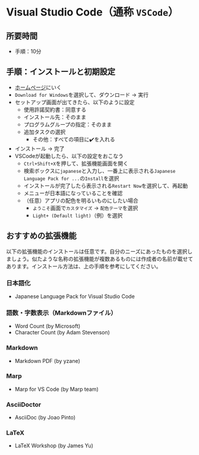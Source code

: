 # Visual Studio Code（通称 `VSCode`）

## 所要時間

- 手順：10分

## 手順：インストールと初期設定

- [ホームページ](https://code.visualstudio.com/)にいく
- `Download for Windows`を選択して、ダウンロード → 実行
- セットアップ画面が出てきたら、以下のように設定
  - 使用許諾契約書：同意する
  - インストール先：そのまま
  - プログラムグループの指定：そのまま
  - 追加タスクの選択
    - その他：すべての項目に:heavy_check_mark:を入れる
- インストール → 完了
- VSCodeが起動したら、以下の設定をおこなう
  - `Ctrl+Shift+X`を押して、拡張機能画面を開く
  - 検索ボックスに`japanese`と入力し、一番上に表示される`Japanese Language Pack for ...`の`Install`を選択
  - インストールが完了したら表示される`Restart Now`を選択して、再起動
  - メニューが日本語になっていることを確認
  - （任意）アプリの配色を明るいものにしたい場合
    - `ようこそ`画面で`カスタマイズ` → `配色テーマ`を選択
    - `Light+ (Default light)`（例）を選択

## おすすめの拡張機能

以下の拡張機能のインストールは任意です。自分のニーズにあったものを選択しましょう。似たような名称の拡張機能が複数あるものには作成者の名前が載せてあります。インストール方法は、上の手順を参考にしてください。

### 日本語化

- Japanese Language Pack for Visual Studio Code

### 語数・字数表示（Markdownファイル）

- Word Count (by Microsoft)
- Character Count (by Adam Stevenson)

### Markdown

- Markdown PDF (by yzane)

### Marp

- Marp for VS Code (by Marp team)

### AsciiDoctor

- AsciiDoc (by Joao Pinto)

### LaTeX

- LaTeX Workshop (by James Yu)